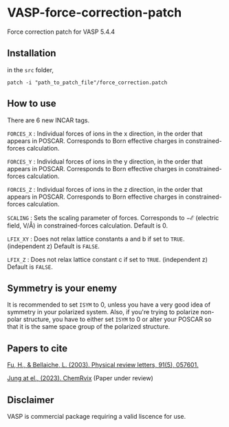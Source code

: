 # VASP-force-correction-patch
Force correction patch for VASP 5.4.4

## Installation
 in the `src` folder,
```
patch -i "path_to_patch_file"/force_correction.patch
```



## How to use

There are 6 new INCAR tags.

`FORCES_X`
: Individual forces of ions in the x direction, in the order that appears in POSCAR. Corresponds to Born effective charges in constrained-forces calculation.

`FORCES_Y`
: Individual forces of ions in the y direction, in the order that appears in POSCAR. Corresponds to Born effective charges in constrained-forces calculation.

`FORCES_Z`
: Individual forces of ions in the z direction, in the order that appears in POSCAR. Corresponds to Born effective charges in constrained-forces calculation.

`SCALING`
: Sets the scaling parameter of forces. Corresponds to $-\mathcal{E}$ (electric field, V/&#8491;) in constrained-forces calculation. Default is 0.

`LFIX_XY`
: Does not relax lattice constants a and b if set to `TRUE`. (independent z) Default is `FALSE`.

`LFIX_Z`
: Does not relax lattice constant c if set to `TRUE`. (independent z) Default is `FALSE`.

## Symmetry is your enemy

It is recommended to set `ISYM` to 0, unless you have a very good idea of symmetry in your polarized system. Also, if you're trying to polarize non-polar structure, you have to either set `ISYM` to 0 or alter your POSCAR so that it is the same space group of the polarized structure.

## Papers to cite

[Fu, H., & Bellaiche, L. (2003). Physical review letters, 91(5), 057601.](https://journals.aps.org/prl/abstract/10.1103/PhysRevLett.91.057601)

[Jung at el., (2023). ChemRvix](https://chemrxiv.org/engage/chemrxiv/article-details/63fd7308897b18336f3a59aa) (Paper under review)

## Disclaimer
VASP is commercial package requiring a valid liscence for use.

